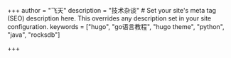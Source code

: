 +++
author = "飞天"
description = "技术杂谈" # Set your site's meta tag (SEO) description here. This overrides any description set in your site configuration.
keywords = ["hugo", "go语言教程", "hugo theme", "python", "java", "rocksdb"]

+++
